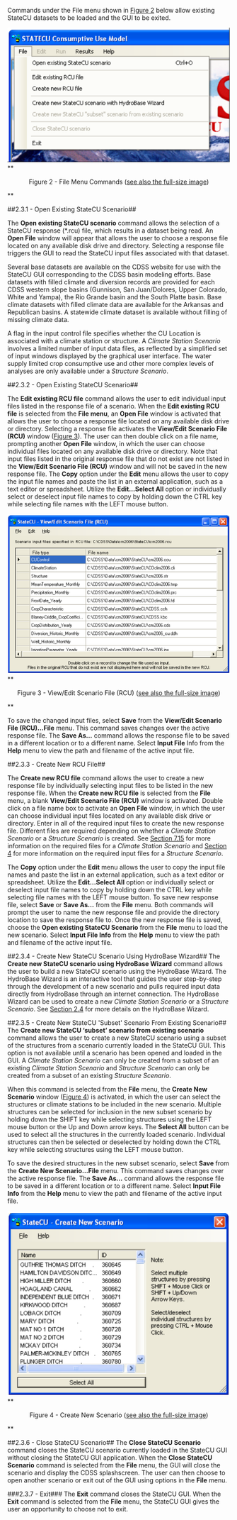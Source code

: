 Commands under the File menu shown in [Figure 2](#figure2) below allow existing StateCU datasets to be loaded and the GUI to be
exited. 

<a name="figure2"></a>
![File Menu Commands](figure2.PNG)
**<p style="text-align: center;">
Figure 2 - File Menu Commands (<a href="../figure2.PNG">see also the full-size image</a>)
</p>**

##2.3.1 - Open Existing StateCU Scenario##

The __Open existing StateCU scenario__ command allows the selection of a StateCU response (*.rcu) file,
which results in a dataset being read. An __Open File__ window will appear that allows the user to choose a
response file located on any available disk drive and directory. Selecting a response file triggers the GUI to
read the StateCU input files associated with that dataset.

Several base datasets are available on the CDSS website for use with the StateCU GUI corresponding to the
CDSS basin modeling efforts. Base datasets with filled climate and diversion records are provided for each
CDSS western slope basins (Gunnison, San Juan/Dolores, Upper Colorado, White and Yampa), the Rio
Grande basin and the South Platte basin. Base climate datasets with filled climate data are available for the
Arkansas and Republican basins. A statewide climate dataset is available without filling of missing climate
data.

A flag in the input control file specifies whether the CU Location is associated with a climate station or
structure. A _Climate Station Scenario_ involves a limited number of input data files, as reflected by a
simplified set of input windows displayed by the graphical user interface. The water supply limited crop
consumptive use and other more complex levels of analyses are only available under a _Structure Scenario_. 

##2.3.2 - Open Existing StateCU Scenario##

The __Edit existing RCU file__ command allows the user to edit individual input files listed in the response file
of a scenario. When the __Edit existing RCU file__ is selected from the __File menu__, an __Open File__ window is
activated that allows the user to choose a response file located on any available disk drive or directory.
Selecting a response file activates the __View/Edit Scenario File (RCU)__ window ([Figure 3](#figure3)). The user can
then double click on a file name, prompting another __Open File__ window, in which the user can choose
individual files located on any available disk drive or directory. Note that input files listed in the original
response file that do not exist are not listed in the __View/Edit Scenario File (RCU)__ window and will not be
saved in the new response file. The __Copy__ option under the __Edit__ menu allows the user to copy the input file
names and paste the list in an external application, such as a text editor or spreadsheet. Utilize the
__Edit…Select All__ option or individually select or deselect input file names to copy by holding down the
CTRL key while selecting file names with the LEFT mouse button. 

<a name="figure3"></a>
![View/Edit Scenario GUI](figure3.PNG)
**<p style="text-align: center;">
Figure 3 - View/Edit Scenario File (RCU) (<a href="../figure3.PNG">see also the full-size image</a>)
</p>**

To save the changed input files, select __Save__ from the __View/Edit Scenario File (RCU)…File__ menu. This
command saves changes over the active response file. The __Save As…__ command allows the response file to
be saved in a different location or to a different name. Select __Input File__ Info from the __Help__ menu to view
the path and filename of the active input file. 

##2.3.3 - Create New RCU File##

The __Create new RCU file__ command allows the user to create a new response file by individually selecting
input files to be listed in the new response file. When the __Create new RCU file__ is selected from the __File__
menu, a blank __View/Edit Scenario File (RCU)__ window is activated. Double click on a file name box to
activate an __Open File__ window, in which the user can choose individual input files located on any available
disk drive or directory. Enter in all of the required input files to create the new response file. Different files
are required depending on whether a _Climate Station Scenario_ or a _Structure Scenario_ is created. See
[Section 7.15](../FAQ/715.md) for more information on the required files for a _Climate Station Scenario_ and [Section 4](../InputDescription/41.md) for
more information on the required input files for a _Structure Scenario_.

The __Copy__ option under the __Edit__ menu allows the user to copy the input file names and paste the list in an
external application, such as a text editor or spreadsheet. Utilize the __Edit…Select All__ option or individually
select or deselect input file names to copy by holding down the CTRL key while selecting file names with
the LEFT mouse button. To save new response file, select __Save__ or __Save As…__ from the __File__ menu. Both
commands will prompt the user to name the new response file and provide the directory location to save the
response file to. Once the new response file is saved, choose the __Open existing StateCU Scenario__ from the
__File__ menu to load the new scenario. Select __Input File Info__ from the __Help__ menu to view the path and
filename of the active input file. 

##2.3.4 - Create New StateCU Scenario Using HydroBase Wizard##
The __Create new StateCU scenario using HydroBase Wizard__ command allows the user to build a new
StateCU scenario using the HydroBase Wizard. The HydroBase Wizard is an interactive tool that guides the
user step-by-step through the development of a new scenario and pulls required input data directly from
HydroBase through an internet connection. The HydroBase Wizard can be used to create a new _Climate
Station Scenario_ or a _Structure Scenario_. See [Section 2.4](../GUI/24.md) for more details on the HydroBase Wizard. 

##2.3.5 - Create New StateCU 'Subset' Scenario From Existing Scenario##
The __Create new StateCU ‘subset’ scenario from existing scenario__ command allows the user to create a
new StateCU scenario using a subset of the structures from a scenario currently loaded in the StateCU GUI.
This option is not available until a scenario has been opened and loaded in the GUI. A _Climate Station
Scenario_ can only be created from a subset of an existing _Climate Station Scenario_ and _Structure Scenario_
can only be created from a subset of an existing _Structure Scenario_.

When this command is selected from the __File__ menu, the __Create New Scenario__ window ([Figure 4](#figure4)) is
activated, in which the user can select the structures or climate stations to be included in the new scenario.
Multiple structures can be selected for inclusion in the new subset scenario by holding down the SHIFT key
while selecting structures using the LEFT mouse button or the Up and Down arrow keys. The __Select All__
button can be used to select all the structures in the currently loaded scenario. Individual structures can then
be selected or deselected by holding down the CTRL key while selecting structures using the LEFT mouse
button.

To save the desired structures in the new subset scenario, select __Save__ from the __Create New Scenario…File__
menu. This command saves changes over the active response file. The __Save As…__ command allows the
response file to be saved in a different location or to a different name. Select __Input File Info__ from the __Help__
menu to view the path and filename of the active input file. 

<a name="figure4"></a>
![Create New Scenario GUI](figure4.PNG)
**<p style="text-align: center;">
Figure 4 - Create New Scenario (<a href="../figure4.PNG">see also the full-size image</a>)
</p>**

##2.3.6 - Close StateCU Scenario##
The __Close StateCU Scenario__ command closes the StateCU scenario currently loaded in the StateCU GUI
without closing the StateCU GUI application. When the __Close StateCU Scenario__ command is selected
from the __File__ menu, the GUI will close the scenario and display the CDSS splashscreen. The user can then
choose to open another scenario or exit out of the GUI using options in the __File__ menu. 

###2.3.7 - Exit###
The __Exit__ command closes the StateCU GUI. When the __Exit__ command is selected from the __File__ menu, the
StateCU GUI gives the user an opportunity to choose not to exit. 